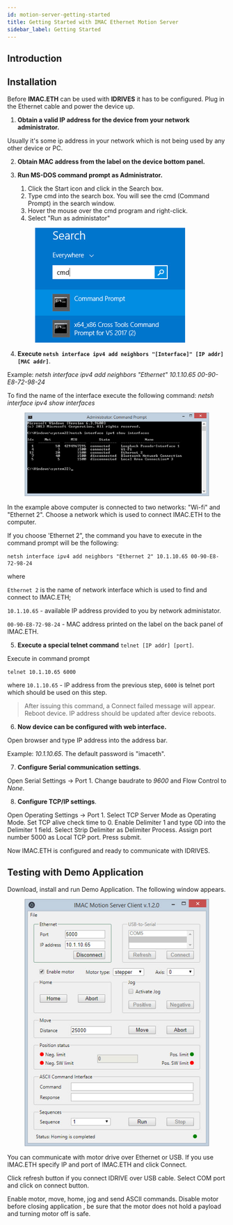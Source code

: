 ```yaml
---
id: motion-server-getting-started
title: Getting Started with IMAC Ethernet Motion Server
sidebar_label: Getting Started
---
```


## Introduction

## Installation

Before **IMAC.ETH** can be used with **IDRIVES** it has to be configured. Plug in the Ethernet cable and power the device up.

1. **Obtain a valid IP address for the device from your network administrator.**

Usually it's some ip address in your network which is not being used by any other device or PC.

2. **Obtain MAC address from the label on the device bottom panel.**

3. **Run MS-DOS command prompt as Administrator.**

    1. Click the Start icon and click in the Search box.
    2. Type cmd into the search box. You will see the cmd (Command Prompt) in the search window.
    3. Hover the mouse over the cmd program and right-click.
    4. Select "Run as administator"

    <figure>
      <img src="assets/eth/cmd_search.jpg" alt="CMD_AS_ADMIN" />
    </figure>

4. **Execute `netsh interface ipv4 add neighbors "[Interface]" [IP addr] [MAC addr]`**. 

Example: *netsh interface ipv4 add neighbors "Ethernet" 10.1.10.65 00-90-E8-72-98-24*

To find the name of the interface execute the following command: *netsh interface ipv4 show interfaces*

<figure>
  <img src="assets/eth/netsh1.jpg" alt="NETWORK_INTERFACES" />
</figure>

In the example above computer is connected to two networks: "Wi-fi" and "Ethernet 2".
Choose a network which is used to connect IMAC.ETH to the computer.

If you choose 'Ethernet 2", the command you have to execute in the command prompt will be the following:

```
netsh interface ipv4 add neighbors "Ethernet 2" 10.1.10.65 00-90-E8-72-98-24
```

where

`Ethernet 2` is the name of network interface which is used to find and connect to IMAC.ETH;

`10.1.10.65` - available IP address provided to you by network administator.

`00-90-E8-72-98-24` - MAC address printed on the label on the back panel of IMAC.ETH.


5. **Execute a special telnet command** `telnet [IP addr] [port]`.

Execute in command prompt 

```
telnet 10.1.10.65 6000
```

where `10.1.10.65` - IP address from the previous step, 
`6000` is telnet port which should be used on this step.
    
>After issuing this command, a Connect failed message will appear. Reboot device. IP address should be updated after device reboots.

6. **Now device can be configured with web interface.** 

Open browser and type IP address into the address bar. 

Example: *10.1.10.65*. The default password is "imaceth".

7. **Configure Serial communication settings**.

 Open Serial Settings -> Port 1. Change baudrate to *9600* and Flow Control to *None*.

8. **Configure TCP/IP settings**.

Open Operating Settings -> Port 1. Select TCP Server Mode as Operating Mode. Set TCP alive check time to 0. Enable Delimiter 1 and type 0D into the Delimiter 1 field. Select Strip Delimiter as Delimiter Process. Assign port number 5000 as Local TCP port. Press submit.

Now IMAC.ETH is configured and ready to communicate with IDRIVES.

## Testing with Demo Application

Download, install and run Demo Application. The following window appears.

<figure>
  <img src="assets/eth/imac-ethernet-motion-server.jpg" alt="IMAC ETHERNET MOTION SERVER" />
</figure>

You can communicate with motor drive over Ethernet or USB.
If you use IMAC.ETH specify IP and port of IMAC.ETH and click Connect.

Click refresh button if you connect IDRIVE over USB cable.
Select COM port and click on connect button.

Enable motor, move, home, jog and send ASCII commands.
Disable motor before closing application , be sure that the motor does not hold a payload and turning motor off is safe.
